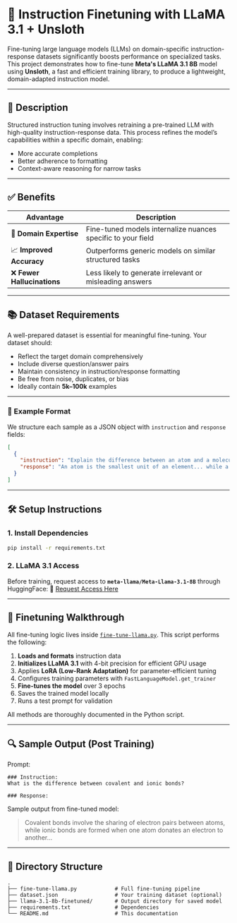 # 🧠 Instruction Finetuning with LLaMA 3.1 + Unsloth

Fine-tuning large language models (LLMs) on domain-specific instruction-response datasets significantly boosts performance on specialized tasks. This project demonstrates how to fine-tune **Meta's LLaMA 3.1 8B** model using **Unsloth**, a fast and efficient training library, to produce a lightweight, domain-adapted instruction model.

---

## 📌 Description

Structured instruction tuning involves retraining a pre-trained LLM with high-quality instruction-response data. This process refines the model’s capabilities within a specific domain, enabling:

* More accurate completions
* Better adherence to formatting
* Context-aware reasoning for narrow tasks

---

## ✅ Benefits

| Advantage                  | Description                                                  |
| -------------------------- | ------------------------------------------------------------ |
| 🎯 **Domain Expertise**    | Fine-tuned models internalize nuances specific to your field |
| 📈 **Improved Accuracy**   | Outperforms generic models on similar structured tasks       |
| ❌ **Fewer Hallucinations** | Less likely to generate irrelevant or misleading answers     |

---

## 📚 Dataset Requirements

A well-prepared dataset is essential for meaningful fine-tuning. Your dataset should:

* Reflect the target domain comprehensively
* Include diverse question/answer pairs
* Maintain consistency in instruction/response formatting
* Be free from noise, duplicates, or bias
* Ideally contain **5k–100k** examples

---

### 📄 Example Format

We structure each sample as a JSON object with `instruction` and `response` fields:

```json
[
  {
    "instruction": "Explain the difference between an atom and a molecule.",
    "response": "An atom is the smallest unit of an element... while a molecule is two or more atoms bonded together."
  }
]
```

---

## 🛠️ Setup Instructions

### 1. Install Dependencies

```bash
pip install -r requirements.txt
```

### 2. LLaMA 3.1 Access

Before training, request access to **`meta-llama/Meta-Llama-3.1-8B`** through HuggingFace:
🔗 [Request Access Here](https://huggingface.co/meta-llama/Llama-3.1-8B)

---

## 🚀 Finetuning Walkthrough

All fine-tuning logic lives inside [`fine-tune-llama.py`](#canvas:fine-tune-llama.py). This script performs the following:

1. **Loads and formats** instruction data
2. **Initializes LLaMA 3.1** with 4-bit precision for efficient GPU usage
3. Applies **LoRA (Low-Rank Adaptation)** for parameter-efficient tuning
4. Configures training parameters with `FastLanguageModel.get_trainer`
5. **Fine-tunes the model** over 3 epochs
6. Saves the trained model locally
7. Runs a test prompt for validation

All methods are thoroughly documented in the Python script.

---

## 🔍 Sample Output (Post Training)

Prompt:

```
### Instruction:
What is the difference between covalent and ionic bonds?

### Response:
```

Sample output from fine-tuned model:

> Covalent bonds involve the sharing of electron pairs between atoms, while ionic bonds are formed when one atom donates an electron to another...

---

## 📂 Directory Structure

```
.
├── fine-tune-llama.py            # Full fine-tuning pipeline
├── dataset.json                  # Your training dataset (optional)
├── llama-3.1-8b-finetuned/       # Output directory for saved model
├── requirements.txt              # Dependencies
└── README.md                     # This documentation
```
